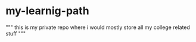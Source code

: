 # my-learnig-path
"""
this is my private repo where i would mostly store all my college related stuff """
